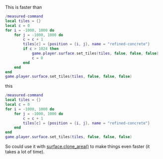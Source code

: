 This is faster than
```lua
/measured-command
local tiles = {}
local c = 0
for i = -1000, 1000 do
    for j = -1000, 1000 do
        c = c + 1
        tiles[c] = {position = {i, j}, name = "refined-concrete"}
        if c > 1024 then
            game.player.surface.set_tiles(tiles, false, false, false)
            c = 0
        end
    end
end
game.player.surface.set_tiles(tiles, false, false, false)
```

this
```lua
/measured-command
local tiles = {}
local c = 0
for i = -1000, 1000 do
    for j = -1000, 1000 do
        c = c + 1
        tiles[c] = {position = {i, j}, name = "refined-concrete"}
    end
end
game.player.surface.set_tiles(tiles, false, false, false)
```

So could use it with [surface.clone_area()](https://lua-api.factorio.com/latest/LuaSurface.html#LuaSurface.clone_area) to make things even faster (it takes a lot of time).
